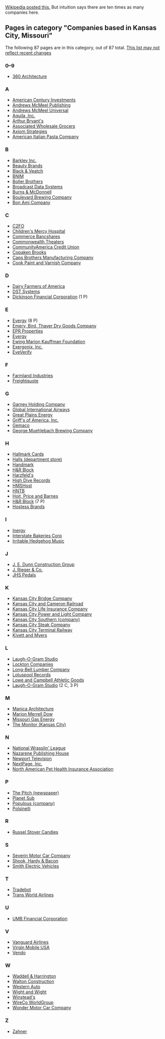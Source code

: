[Wikipedia posted this.](https://en.wikipedia.org/wiki/Category:Companies_based_in_Kansas_City,_Missouri) But intuition says there are ten times as many companies here.

## Pages in category "Companies based in Kansas City, Missouri"

The following 87 pages are in this category, out of 87 total. [This list may not reflect recent changes](https://en.wikipedia.org/wiki/Wikipedia:FAQ/Categorization#Why_might_a_category_list_not_be_up_to_date?)

### 0–9

* [360 Architecture](https://en.wikipedia.org/wiki/360_Architecture)

### A

* [American Century Investments](https://en.wikipedia.org/wiki/American_Century_Investments)  
* [Andrews McMeel Publishing](https://en.wikipedia.org/wiki/Andrews_McMeel_Publishing)  
* [Andrews McMeel Universal](https://en.wikipedia.org/wiki/Andrews_McMeel_Universal)  
* [Aquila, Inc.](https://en.wikipedia.org/wiki/Aquila,_Inc.)  
* [Arthur Bryant's](https://en.wikipedia.org/wiki/Arthur_Bryant%27s)  
* [Associated Wholesale Grocers](https://en.wikipedia.org/wiki/Associated_Wholesale_Grocers)  
* [Axiom Strategies](https://en.wikipedia.org/wiki/Axiom_Strategies)  
* [American Italian Pasta Company](https://en.wikipedia.org/wiki/American_Italian_Pasta_Company)

### B

* [Barkley Inc.](https://en.wikipedia.org/wiki/Barkley_Inc.)  
* [Beauty Brands](https://en.wikipedia.org/wiki/Beauty_Brands)  
* [Black & Veatch](https://en.wikipedia.org/wiki/Black_%26_Veatch)  
* [BNIM](https://en.wikipedia.org/wiki/BNIM)  
* [Boller Brothers](https://en.wikipedia.org/wiki/Boller_Brothers)  
* [Broadcast Data Systems](https://en.wikipedia.org/wiki/Broadcast_Data_Systems)  
* [Burns & McDonnell](https://en.wikipedia.org/wiki/Burns_%26_McDonnell)  
* [Boulevard Brewing Company](https://en.wikipedia.org/wiki/Boulevard_Brewing_Company)  
* [Bon Ami Company](https://en.wikipedia.org/wiki/Bon_Ami_Company)

### C

* [C2FO](https://en.wikipedia.org/wiki/C2FO)  
* [Children's Mercy Hospital](https://en.wikipedia.org/wiki/Children%27s_Mercy_Hospital)  
* [Commerce Bancshares](https://en.wikipedia.org/wiki/Commerce_Bancshares)  
* [Commonwealth Theaters](https://en.wikipedia.org/wiki/Commonwealth_Theaters)  
* [CommunityAmerica Credit Union](https://en.wikipedia.org/wiki/CommunityAmerica_Credit_Union)  
* [Copaken Brooks](https://en.wikipedia.org/wiki/Copaken_Brooks)  
* [Caps Brothers Manufacturing Company](https://en.wikipedia.org/wiki/Caps_Brothers_Manufacturing_Company)  
* [Cook Paint and Varnish Company](https://en.wikipedia.org/wiki/Cook_Paint_and_Varnish_Company)

### D

* [Dairy Farmers of America](https://en.wikipedia.org/wiki/Dairy_Farmers_of_America)  
* [DST Systems](https://en.wikipedia.org/wiki/DST_Systems)  
* [Dickinson Financial Corporation](https://en.wikipedia.org/wiki/Category:Dickinson_Financial_Corporation)‎ (1 P)

### E

* [Evergy](https://en.wikipedia.org/wiki/Category:Evergy)‎ (8 P)  
* [Emery, Bird, Thayer Dry Goods Company](https://en.wikipedia.org/wiki/Emery,_Bird,_Thayer_Dry_Goods_Company)  
* [EPR Properties](https://en.wikipedia.org/wiki/EPR_Properties)  
* [Evergy](https://en.wikipedia.org/wiki/Evergy)  
* [Ewing Marion Kauffman Foundation](https://en.wikipedia.org/wiki/Ewing_Marion_Kauffman_Foundation)  
* [Exergonix, Inc.](https://en.wikipedia.org/wiki/Exergonix,_Inc.)  
* [EyeVerify](https://en.wikipedia.org/wiki/EyeVerify)

### F

* [Farmland Industries](https://en.wikipedia.org/wiki/Farmland_Industries)  
* [Freightquote](https://en.wikipedia.org/wiki/Freightquote)

### G

* [Garney Holding Company](https://en.wikipedia.org/wiki/Garney_Holding_Company)  
* [Global International Airways](https://en.wikipedia.org/wiki/Global_International_Airways)  
* [Great Plains Energy](https://en.wikipedia.org/wiki/Great_Plains_Energy)  
* [Griff's of America, Inc.](https://en.wikipedia.org/wiki/Griff%27s_of_America,_Inc.)  
* [Gemaco](https://en.wikipedia.org/wiki/Gemaco)  
* [George Muehlebach Brewing Company](https://en.wikipedia.org/wiki/George_Muehlebach_Brewing_Company)

### H

* [Hallmark Cards](https://en.wikipedia.org/wiki/Hallmark_Cards)  
* [Halls (department store)](https://en.wikipedia.org/wiki/Halls_\(department_store\))  
* [Handmark](https://en.wikipedia.org/wiki/Handmark)  
* [H\&R Block](https://en.wikipedia.org/wiki/H%26R_Block)  
* [Harzfeld's](https://en.wikipedia.org/wiki/Harzfeld%27s)  
* [High Dive Records](https://en.wikipedia.org/wiki/High_Dive_Records)  
* [HMSHost](https://en.wikipedia.org/wiki/HMSHost)  
* [HNTB](https://en.wikipedia.org/wiki/HNTB)  
* [Hoit, Price and Barnes](https://en.wikipedia.org/wiki/Hoit,_Price_and_Barnes)  
* [H\&R Block](https://en.wikipedia.org/wiki/Category:H%26R_Block)‎ (7 P)  
* [Hostess Brands](https://en.wikipedia.org/wiki/Hostess_Brands)

### I

* [Inergy](https://en.wikipedia.org/wiki/Inergy)  
* [Interstate Bakeries Corp](https://en.wikipedia.org/wiki/Interstate_Bakeries_Corp)  
* [Irritable Hedgehog Music](https://en.wikipedia.org/wiki/Irritable_Hedgehog_Music)

### J

* [J. E. Dunn Construction Group](https://en.wikipedia.org/wiki/J._E._Dunn_Construction_Group)  
* [J. Rieger & Co.](https://en.wikipedia.org/wiki/Interstate_Bakeries)  
* [JHS Pedals](https://en.wikipedia.org/wiki/JHS_Pedals)

### K

* [Kansas City Bridge Company](https://en.wikipedia.org/wiki/Kansas_City_Bridge_Company)  
* [Kansas City and Cameron Railroad](https://en.wikipedia.org/wiki/Kansas_City_and_Cameron_Railroad)  
* [Kansas City Life Insurance Company](https://en.wikipedia.org/wiki/Kansas_City_Life_Insurance_Company)  
* [Kansas City Power and Light Company](https://en.wikipedia.org/wiki/Kansas_City_Power_and_Light_Company)  
* [Kansas City Southern (company)](https://en.wikipedia.org/wiki/Kansas_City_Southern_\(company\))  
* [Kansas City Steak Company](https://en.wikipedia.org/wiki/Kansas_City_Steak_Company)  
* [Kansas City Terminal Railway](https://en.wikipedia.org/wiki/Kansas_City_Terminal_Railway)  
* [Kivett and Myers](https://en.wikipedia.org/wiki/Kivett_and_Myers)

### L

* [Laugh-O-Gram Studio](https://en.wikipedia.org/wiki/Laugh-O-Gram_Studio)  
* [Lockton Companies](https://en.wikipedia.org/wiki/Lockton_Companies)  
* [Long-Bell Lumber Company](https://en.wikipedia.org/wiki/Long-Bell_Lumber_Company)  
* [Lotuspool Records](https://en.wikipedia.org/wiki/Lotuspool_Records)  
* [Lowe and Campbell Athletic Goods](https://en.wikipedia.org/wiki/Lowe_and_Campbell_Athletic_Goods)  
* [Laugh-O-Gram Studio](https://en.wikipedia.org/wiki/Category:Laugh-O-Gram_Studio)‎ (2 C, 3 P)

### M

* [Manica Architecture](https://en.wikipedia.org/wiki/Manica_Architecture)  
* [Marion Merrell Dow](https://en.wikipedia.org/wiki/Marion_Merrell_Dow)  
* [Missouri Gas Energy](https://en.wikipedia.org/wiki/Missouri_Gas_Energy)  
* [The Monitor (Kansas City)](https://en.wikipedia.org/wiki/The_Monitor_\(Kansas_City\))

### N

* [National Wrasslin' League](https://en.wikipedia.org/wiki/National_Wrasslin%27_League)  
* [Nazarene Publishing House](https://en.wikipedia.org/wiki/Nazarene_Publishing_House)  
* [Newport Television](https://en.wikipedia.org/wiki/Newport_Television)  
* [NextPage, Inc.](https://en.wikipedia.org/wiki/NextPage,_Inc.)  
* [North American Pet Health Insurance Association](https://en.wikipedia.org/wiki/North_American_Pet_Health_Insurance_Association)

### P

* [The Pitch (newspaper)](https://en.wikipedia.org/wiki/The_Pitch_\(newspaper\))  
* [Planet Sub](https://en.wikipedia.org/wiki/Planet_Sub)  
* [Populous (company)](https://en.wikipedia.org/wiki/Populous_\(company\))  
* [Polsinelli](https://en.wikipedia.org/wiki/Polsinelli)

### R

* [Russel Stover Candies](https://en.wikipedia.org/wiki/Russell_Stover_Candies)

### S

* [Severin Motor Car Company](https://en.wikipedia.org/wiki/Severin_Motor_Car_Company)  
* [Shook, Hardy & Bacon](https://en.wikipedia.org/wiki/Shook,_Hardy_%26_Bacon)  
* [Smith Electric Vehicles](https://en.wikipedia.org/wiki/Russell_Stover_Candies)

### T

* [Tradebot](https://en.wikipedia.org/wiki/Tradebot)  
* [Trans World Airlines](https://en.wikipedia.org/wiki/Trans_World_Airlines)

### U

* [UMB Financial Corporation](https://en.wikipedia.org/wiki/UMB_Financial_Corporation)

### V

* [Vanguard Airlines](https://en.wikipedia.org/wiki/Vanguard_Airlines)  
* [Virgin Mobile USA](https://en.wikipedia.org/wiki/Virgin_Mobile_USA)  
* [Vendo](https://en.wikipedia.org/wiki/Vendo)

### W

* [Waddell & Harrington](https://en.wikipedia.org/wiki/Waddell_%26_Harrington)  
* [Walton Construction](https://en.wikipedia.org/wiki/Walton_Construction)  
* [Western Auto](https://en.wikipedia.org/wiki/Western_Auto)  
* [Wight and Wight](https://en.wikipedia.org/wiki/Wight_and_Wight)  
* [Winstead's](https://en.wikipedia.org/wiki/Winstead%27s)  
* [WireCo WorldGroup](https://en.wikipedia.org/wiki/WireCo_WorldGroup)  
* [Wonder Motor Car Company](https://en.wikipedia.org/wiki/Wonder_Motor_Car_Company)

### Z

* [Zahner](https://en.wikipedia.org/wiki/Zahner)

